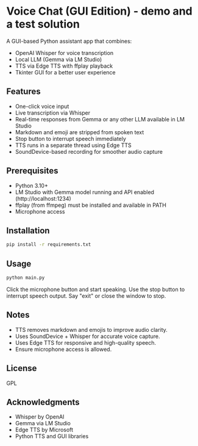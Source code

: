 # Voice Chat (GUI Edition) - demo and a test solution

A GUI-based Python assistant app that combines:
- OpenAI Whisper for voice transcription
- Local LLM (Gemma via LM Studio)
- TTS via Edge TTS with ffplay playback
- Tkinter GUI for a better user experience

## Features
- One-click voice input
- Live transcription via Whisper
- Real-time responses from Gemma or any other LLM available in LM Studio
- Markdown and emoji are stripped from spoken text
- Stop button to interrupt speech immediately
- TTS runs in a separate thread using Edge TTS
- SoundDevice-based recording for smoother audio capture

## Prerequisites
- Python 3.10+
- LM Studio with Gemma model running and API enabled (http://localhost:1234)
- ffplay (from ffmpeg) must be installed and available in PATH
- Microphone access

## Installation
```bash
pip install -r requirements.txt
```

## Usage
```bash
python main.py
```

Click the microphone button and start speaking. Use the stop button to interrupt speech output. Say "exit" or close the window to stop.

## Notes
- TTS removes markdown and emojis to improve audio clarity.
- Uses SoundDevice + Whisper for accurate voice capture.
- Uses Edge TTS for responsive and high-quality speech.
- Ensure microphone access is allowed.

## License
GPL

## Acknowledgments
- Whisper by OpenAI
- Gemma via LM Studio
- Edge TTS by Microsoft
- Python TTS and GUI libraries
